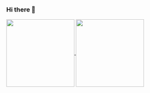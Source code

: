### Hi there 👋

<!--
**gabrielcipriano/gabrielcipriano** is a ✨ _special_ ✨ repository because its `README.md` (this file) appears on your GitHub profile.

Here are some ideas to get you started:

- 🔭 I’m currently working on ...
- 🌱 I’m currently learning ...
- 👯 I’m looking to collaborate on ...
- 🤔 I’m looking for help with ...
- 💬 Ask me about ...
- 📫 How to reach me: ...
- 😄 Pronouns: ...
- ⚡ Fun fact: ...
-->

<div>
  <a href="https://github.com/gabrielcipriano">
  <img height="180em" align="center" src="https://github-readme-stats.vercel.app/api?username=gabrielcipriano&count_private=true&show_icons=true&theme=nord" />
<img height="180em" align="center" src="https://github-readme-stats.vercel.app/api/top-langs/?username=gabrielcipriano&&theme=nord&layout=compact&count_private=true&show_icons=true" />
</div>
